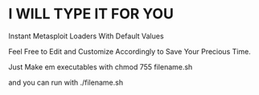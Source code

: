 # I WILL TYPE IT FOR YOU
Instant Metasploit Loaders With Default Values

Feel Free to Edit and Customize Accordingly to Save Your Precious Time.

Just Make em executables with chmod 755 filename.sh

and you can run with ./filename.sh
